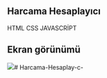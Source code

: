 ## Harcama Hesaplayıcı

HTML CSS JAVASCRİPT

## Ekran görünümü

![](ekran.gif)# Harcama-Hesaplay-c-
